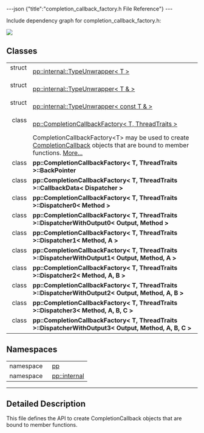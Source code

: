 ---json {"title":"completion\_callback\_factory.h File Reference"} ---

Include dependency graph for completion\_callback\_factory.h:

![](/docs/native-client/pepper_dev/cpp/completion__callback__factory_8h__incl.png)

Classes
-------

<table><tbody><tr class="odd"><td style="text-align: right;">struct  </td><td><a href="/docs/native-client/pepper_dev/cpp/structpp_1_1internal_1_1_type_unwrapper/" class="el">pp::internal::TypeUnwrapper&lt; T &gt;</a></td></tr><tr class="even"><td style="text-align: right;">struct  </td><td><a href="/docs/native-client/pepper_dev/cpp/structpp_1_1internal_1_1_type_unwrapper_3_01_t_01_6_01_4/" class="el">pp::internal::TypeUnwrapper&lt; T &amp; &gt;</a></td></tr><tr class="odd"><td style="text-align: right;">struct  </td><td><a href="/docs/native-client/pepper_dev/cpp/structpp_1_1internal_1_1_type_unwrapper_3_01const_01_t_01_6_01_4/" class="el">pp::internal::TypeUnwrapper&lt; const T &amp; &gt;</a></td></tr><tr class="even"><td style="text-align: right;">class  </td><td><a href="/docs/native-client/pepper_dev/cpp/classpp_1_1_completion_callback_factory/" class="el">pp::CompletionCallbackFactory&lt; T, ThreadTraits &gt;</a></td></tr><tr class="odd"><td style="text-align: right;"> </td><td>CompletionCallbackFactory&lt;T&gt; may be used to create <a href="/docs/native-client/pepper_dev/cpp/classpp_1_1_completion_callback/" class="el" title="This API enables you to implement and receive callbacks when Pepper operations complete asynchronousl...">CompletionCallback</a> objects that are bound to member functions. <a href="/docs/native-client/pepper_dev/cpp/classpp_1_1_completion_callback_factory#details">More...</a><br />
</td></tr><tr class="even"><td style="text-align: right;">class  </td><td><strong>pp::CompletionCallbackFactory&lt; T, ThreadTraits &gt;::BackPointer</strong></td></tr><tr class="odd"><td style="text-align: right;">class  </td><td><strong>pp::CompletionCallbackFactory&lt; T, ThreadTraits &gt;::CallbackData&lt; Dispatcher &gt;</strong></td></tr><tr class="even"><td style="text-align: right;">class  </td><td><strong>pp::CompletionCallbackFactory&lt; T, ThreadTraits &gt;::Dispatcher0&lt; Method &gt;</strong></td></tr><tr class="odd"><td style="text-align: right;">class  </td><td><strong>pp::CompletionCallbackFactory&lt; T, ThreadTraits &gt;::DispatcherWithOutput0&lt; Output, Method &gt;</strong></td></tr><tr class="even"><td style="text-align: right;">class  </td><td><strong>pp::CompletionCallbackFactory&lt; T, ThreadTraits &gt;::Dispatcher1&lt; Method, A &gt;</strong></td></tr><tr class="odd"><td style="text-align: right;">class  </td><td><strong>pp::CompletionCallbackFactory&lt; T, ThreadTraits &gt;::DispatcherWithOutput1&lt; Output, Method, A &gt;</strong></td></tr><tr class="even"><td style="text-align: right;">class  </td><td><strong>pp::CompletionCallbackFactory&lt; T, ThreadTraits &gt;::Dispatcher2&lt; Method, A, B &gt;</strong></td></tr><tr class="odd"><td style="text-align: right;">class  </td><td><strong>pp::CompletionCallbackFactory&lt; T, ThreadTraits &gt;::DispatcherWithOutput2&lt; Output, Method, A, B &gt;</strong></td></tr><tr class="even"><td style="text-align: right;">class  </td><td><strong>pp::CompletionCallbackFactory&lt; T, ThreadTraits &gt;::Dispatcher3&lt; Method, A, B, C &gt;</strong></td></tr><tr class="odd"><td style="text-align: right;">class  </td><td><strong>pp::CompletionCallbackFactory&lt; T, ThreadTraits &gt;::DispatcherWithOutput3&lt; Output, Method, A, B, C &gt;</strong></td></tr></tbody></table>

Namespaces
----------

<table><tbody><tr class="odd"><td style="text-align: right;">namespace  </td><td><a href="/docs/native-client/pepper_dev/cpp/namespacepp/" class="el">pp</a></td></tr><tr class="even"><td style="text-align: right;">namespace  </td><td><a href="/docs/native-client/pepper_dev/cpp/namespacepp_1_1internal/" class="el">pp::internal</a></td></tr></tbody></table>

------------------------------------------------------------------------

<span id="details" class="anchor" style="margin: 0;"></span>

Detailed Description
--------------------

This file defines the API to create CompletionCallback objects that are bound to member functions.
